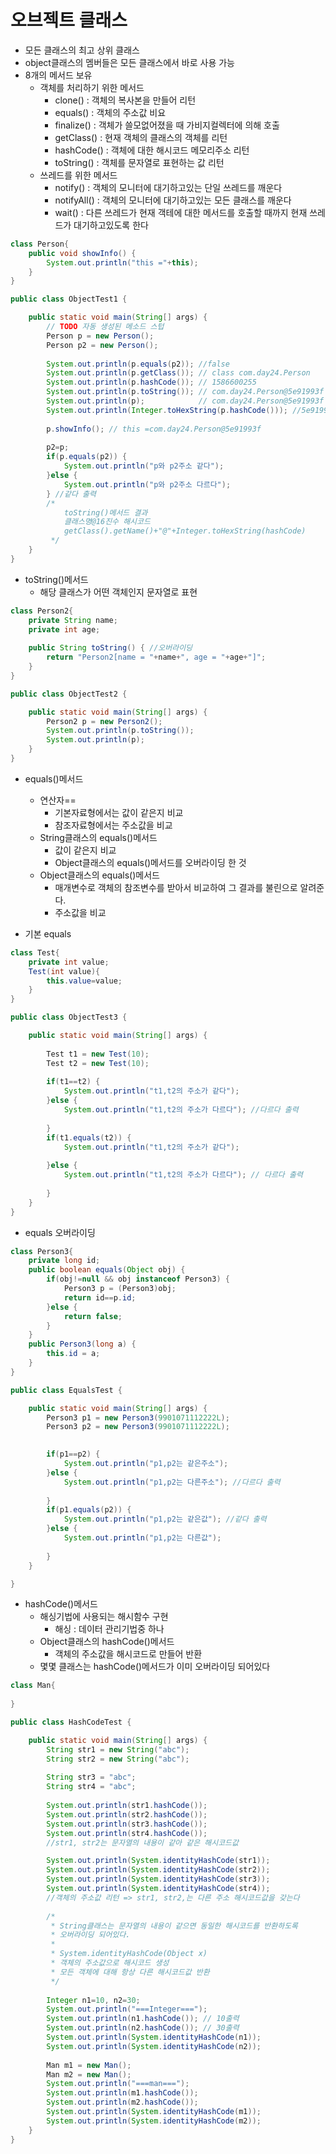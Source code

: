 # 오브젝트 클래스
- 모든 클래스의 최고 상위 클래스
- object클래스의 멤버들은 모든 클래스에서 바로 사용 가능
- 8개의 메서드 보유
  - 객체를 처리하기 위한 메서드
    - clone() : 객체의 복사본을 만들어 리턴
    - equals() : 객체의 주소값 비요
    - finalize() : 객체가 쓸모없어졌을 때 가비지컬렉터에 의해 호출
    - getClass() : 현재 객체의 클래스의 객체를 리턴
    - hashCode() : 객체에 대한 해시코드 메모리주소 리턴
    - toString() : 객체를 문자열로 표현하는 값 리턴
  - 쓰레드를 위한 메서드   
    - notify() : 객체의 모니터에 대기하고있는 단일 쓰레드를 깨운다
    - notifyAll() : 객체의 모니터에 대기하고있는 모든 클래스를 깨운다
    - wait() : 다른 쓰레드가 현재 객테에 대한 메서드를 호출할 때까지 현재 쓰레드가 대기하고있도록 한다


```java
class Person{
	public void showInfo() {
		System.out.println("this ="+this);
	}
}

public class ObjectTest1 {

	public static void main(String[] args) {
		// TODO 자동 생성된 메소드 스텁
		Person p = new Person();
		Person p2 = new Person();
		
		System.out.println(p.equals(p2)); //false
		System.out.println(p.getClass()); // class com.day24.Person
		System.out.println(p.hashCode()); // 1586600255
		System.out.println(p.toString()); // com.day24.Person@5e91993f
		System.out.println(p);			  // com.day24.Person@5e91993f
		System.out.println(Integer.toHexString(p.hashCode())); //5e91993f
		
		p.showInfo(); // this =com.day24.Person@5e91993f
		
		p2=p;
		if(p.equals(p2)) {
			System.out.println("p와 p2주소 같다");
		}else {
			System.out.println("p와 p2주소 다르다");
		} //같다 출력
		/*
		 	toString()메서드 결과
		 	클래스명@16진수 해시코드
		 	getClass().getName()+"@"+Integer.toHexString(hashCode)
		 */
	}
}

```
- toString()메서드
  - 해당 클래스가 어떤 객체인지 문자열로 표현 

```java
class Person2{
	private String name;
	private int age;
	
	public String toString() { //오버라이딩
		return "Person2[name = "+name+", age = "+age+"]";
	}
}

public class ObjectTest2 {

	public static void main(String[] args) {
		Person2 p = new Person2();
		System.out.println(p.toString());
		System.out.println(p);
	}
}
```
- equals()메서드
  - 연산자==
    - 기본자료형에서는 값이 같은지 비교
    - 참조자료형에서는 주소값을 비교
  - String클래스의 equals()메서드
    - 값이 같은지 비교
    - Object클래스의 equals()메서드를 오버라이딩 한 것
  - Object클래스의 equals()메서드
    - 매개변수로 객체의 참조변수를 받아서 비교하여 그 결과를 불린으로 알려준다.
    - 주소값을 비교   

- 기본 equals   

```java
class Test{
	private int value;
	Test(int value){
		this.value=value;
	}
}

public class ObjectTest3 {

	public static void main(String[] args) {
		
		Test t1 = new Test(10);
		Test t2 = new Test(10);
		
		if(t1==t2) {
			System.out.println("t1,t2의 주소가 같다");
		}else {
			System.out.println("t1,t2의 주소가 다르다"); //다르다 출력
			
		}
		if(t1.equals(t2)) {
			System.out.println("t1,t2의 주소가 같다");
			
		}else {
			System.out.println("t1,t2의 주소가 다르다"); // 다르다 출력
			
		}
	}
}
```
- equals 오버라이딩   

```java
class Person3{
	private long id;
	public boolean equals(Object obj) {
		if(obj!=null && obj instanceof Person3) {
			Person3 p = (Person3)obj;
			return id==p.id;
		}else {
			return false;
		}
	}
	public Person3(long a) {
		this.id = a;
	}
}

public class EqualsTest {

	public static void main(String[] args) {
		Person3 p1 = new Person3(9901071112222L);
		Person3 p2 = new Person3(9901071112222L);

		
		if(p1==p2) {
			System.out.println("p1,p2는 같은주소");
		}else {
			System.out.println("p1,p2는 다른주소"); //다르다 출력
			
		}
		if(p1.equals(p2)) {
			System.out.println("p1,p2는 같은값"); //같다 출력 
		}else {
			System.out.println("p1,p2는 다른값");
			
		}
	}

}
```
- hashCode()메서드
	- 해싱기법에 사용되는 해시함수 구현
		- 해싱 : 데이터 관리기법중 하나
	- Object클래스의 hashCode()메서드
		- 객체의 주소값을 해시코드로 만들어 반환
	- 몇몇 클래스는 hashCode()메서드가 이미 오버라이딩 되어있다   

```java
class Man{
	
}

public class HashCodeTest {

	public static void main(String[] args) {
		String str1 = new String("abc");
		String str2 = new String("abc");
		
		String str3 = "abc";
		String str4 = "abc";
		
		System.out.println(str1.hashCode());
		System.out.println(str2.hashCode());
		System.out.println(str3.hashCode());
		System.out.println(str4.hashCode());
		//str1, str2는 문자열의 내용이 같아 같은 해시코드값

		System.out.println(System.identityHashCode(str1));
		System.out.println(System.identityHashCode(str2));
		System.out.println(System.identityHashCode(str3));
		System.out.println(System.identityHashCode(str4));
		//객체의 주소값 리턴 => str1, str2,는 다른 주소 해시코드값을 갖는다
		
		/*
		 * String클래스는 문자열의 내용이 같으면 동일한 해시코드를 반환하도록
		 * 오버라이딩 되어있다.
		 * 
		 * System.identityHashCode(Object x)
		 * 객체의 주소값으로 해시코드 생성
		 * 모든 객체에 대해 항상 다른 해시코드값 반환
		 */
		
		Integer n1=10, n2=30;
		System.out.println("===Integer===");
		System.out.println(n1.hashCode()); // 10출력
		System.out.println(n2.hashCode()); // 30출력
		System.out.println(System.identityHashCode(n1));
		System.out.println(System.identityHashCode(n2));
		
		Man m1 = new Man();
		Man m2 = new Man();
		System.out.println("===man===");
		System.out.println(m1.hashCode());
		System.out.println(m2.hashCode());
		System.out.println(System.identityHashCode(m1));
		System.out.println(System.identityHashCode(m2));
	}
}
```
